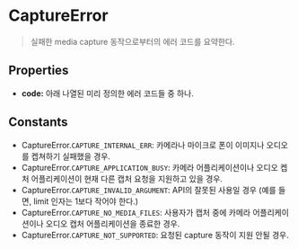 CaptureError
============

> 실패한 media capture 동작으로부터의 에러 코드를 요약한다.

Properties
----------

- __code:__ 아래 나열된 미리 정의한 에러 코드들 중 하나.

Constants
---------

- CaptureError.`CAPTURE_INTERNAL_ERR`: 카메라나 마이크로 폰이 이미지나 오디오를 켑쳐하기 실패했을 경우.
- CaptureError.`CAPTURE_APPLICATION_BUSY`: 카메라 어플리케이션이나 오디오 켑처 어플리케이션이 현재 다른 캡처 요청을 지원하고 있을 경우.
- CaptureError.`CAPTURE_INVALID_ARGUMENT`: API의 잘못된 사용일 경우 (예를 들면, limit 인자는 1보다 작어야 한다.)
- CaptureError.`CAPTURE_NO_MEDIA_FILES`: 사용자가 캡처 중에 카메라 어플리케이션이나 오디오 캡처 어플리케이션을 종료한 경우.
- CaptureError.`CAPTURE_NOT_SUPPORTED`: 요청된 capture 동작이 지원 안될 경우.
